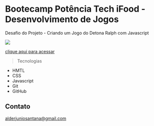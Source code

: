 # Bootecamp Potência Tech iFood - Desenvolvimento de Jogos

Desafio do Projeto - Criando um Jogo do Detona Ralph com Javascript

<img src="[https://github.com/Alderj/detona-ralph/blob/main/github/preview.png](https://github.com/Alderj/detona-ralph/blob/main/github/preview.png)">

[clique aqui para acessar](https://alderj.github.io/detona-ralph/)     

> Tecnologias

- HMTL
- CSS
- Javascript
- Git
- GitHub

## Contato

alderjuniosantana@gmail.com
